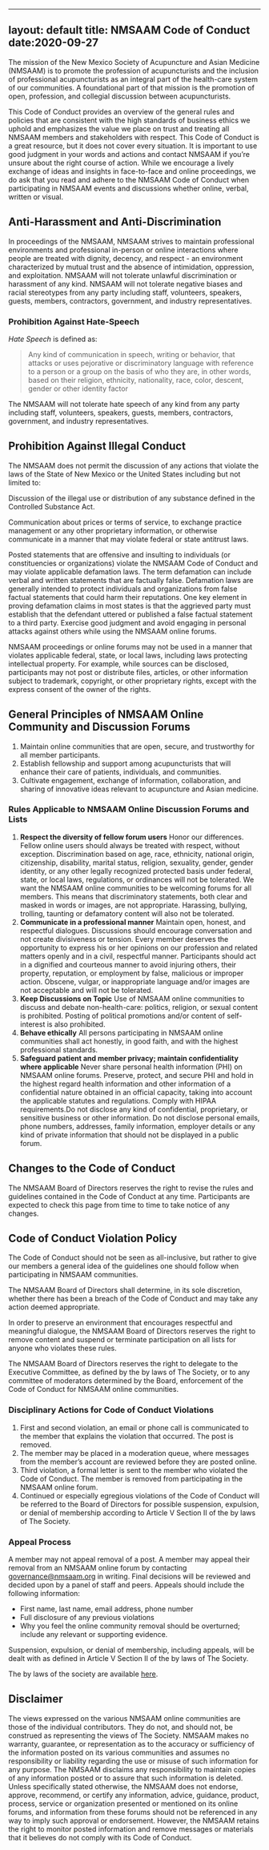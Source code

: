 ----
layout: default
title: NMSAAM Code of Conduct
date:2020-09-27
---

The mission of the New Mexico Society of Acupuncture and Asian
Medicine (NMSAAM) is to promote the profession of acupuncturists and
the inclusion of professional acupuncturists as an integral part of
the health-care system of our communities. A foundational part of that
mission is the promotion of open, profession, and collegial discussion
between acupuncturists.

This Code of Conduct provides an overview of the general rules and
policies that are consistent with the high standards of business
ethics we uphold and emphasizes the value we place on trust and
treating all NMSAAM members and stakeholders with respect. This Code
of Conduct is a great resource, but it does not cover every
situation. It is important to use good judgment in your words and
actions and contact NMSAAM if you’re unsure about the right course of
action. While we encourage a lively exchange of ideas and insights in
face-to-face and online proceedings, we do ask that you read and
adhere to the NMSAAM Code of Conduct when participating in NMSAAM
events and discussions whether online, verbal, written or visual.

## Anti-Harassment and Anti-Discrimination 

In proceedings of the NMSAAM, NMSAAM strives to maintain professional
environments and professional in-person or online interactions where
people are treated with dignity, decency, and respect - an environment
characterized by mutual trust and the absence of intimidation,
oppression, and exploitation. NMSAAM will not tolerate unlawful
discrimination or harassment of any kind. NMSAAM will not tolerate
negative biases and racial stereotypes from any party including staff,
volunteers, speakers, guests, members, contractors, government, and
industry representatives.

### Prohibition Against Hate-Speech

*Hate Speech* is defined as: 

> Any kind of communication in speech, writing or behavior, that
> attacks or uses pejorative or discriminatory language with reference
> to a person or a group on the basis of who they are, in other words,
> based on their religion, ethnicity, nationality, race, color,
> descent, gender or other identity factor

The NMSAAM will not tolerate hate speech of any kind from any party
including staff, volunteers, speakers, guests, members, contractors,
government, and industry representatives.

## Prohibition Against Illegal Conduct

The NMSAAM does not permit the discussion of any actions that violate
the laws of the State of New Mexico or the United States including but
not limited to: 

Discussion of the illegal use or distribution of any substance defined
in the Controlled Substance Act.

Communication about prices or terms of service, to exchange practice
management or any other proprietary information, or otherwise
communicate in a manner that may violate federal or state antitrust
laws.

Posted statements that are offensive and insulting to individuals (or
constituencies or organizations) violate the NMSAAM Code of Conduct
and may violate applicable defamation laws. The term defamation can
include verbal and written statements that are factually
false. Defamation laws are generally intended to protect individuals
and organizations from false factual statements that could harm their
reputations. One key element in proving defamation claims in most
states is that the aggrieved party must establish that the defendant
uttered or published a false factual statement to a third
party. Exercise good judgment and avoid engaging in personal attacks
against others while using the NMSAAM online forums.

NMSAAM proceedings or online forums may not be used in a manner that
violates applicable federal, state, or local laws, including laws
protecting intellectual property. For example, while sources can be
disclosed, participants may not post or distribute files, articles, or
other information subject to trademark, copyright, or other
proprietary rights, except with the express consent of the owner of
the rights.

## General Principles of NMSAAM Online Community and Discussion Forums

1. Maintain online communities that are open, secure, and trustworthy
   for all member participants.
2. Establish fellowship and support among acupuncturists that will
   enhance their care of patients, individuals, and communities. 
3. Cultivate engagement, exchange of information, collaboration, and
   sharing of innovative ideas relevant to acupuncture and Asian
   medicine.

### Rules Applicable to NMSAAM Online Discussion Forums and Lists

1. **Respect the diversity of fellow forum users**
   Honor our differences. Fellow online users should always be treated
   with respect, without exception. Discrimination based on age, race,
   ethnicity, national origin, citizenship, disability, marital
   status, religion, sexuality, gender, gender identity, or any other
   legally recognized protected basis under federal, state, or local
   laws, regulations, or ordinances will not be tolerated. We want the
   NMSAAM online communities to be welcoming forums for all
   members. This means that discriminatory statements, both clear and
   masked in words or images, are not appropriate. Harassing,
   bullying, trolling, taunting or defamatory content will also not be
   tolerated.
2. **Communicate in a professional manner**
   Maintain open, honest, and respectful dialogues. Discussions should
   encourage conversation and not create divisiveness or
   tension. Every member deserves the opportunity to express his or
   her opinions on our profession and related matters openly and in a
   civil, respectful manner. Participants should act in a dignified
   and courteous manner to avoid injuring others, their property,
   reputation, or employment by false, malicious or improper
   action. Obscene, vulgar, or inappropriate language and/or images
   are not acceptable and will not be tolerated.
3. **Keep Discussions on Topic** 
   Use of NMSAAM online communities to discuss and debate
   non-health-care: politics, religion, or sexual content is
   prohibited. Posting of political promotions and/or content of
   self-interest is also prohibited.
4. **Behave ethically**
   All persons participating in NMSAAM online communities shall act
   honestly, in good faith, and with the highest professional
   standards. 
5. **Safeguard patient and member privacy; maintain confidentiality
   where applicable**
   Never share personal health information (PHI) on NMSAAM online
   forums. Preserve, protect, and secure PHI and hold in the highest
   regard health information and other information of a confidential
   nature obtained in an official capacity, taking into account the
   applicable statutes and regulations. Comply with HIPAA
   requirements.Do not disclose any kind of confidential, proprietary,
   or sensitive business or other information. Do not disclose
   personal emails, phone numbers, addresses, family information,
   employer details or any kind of private information that should not
   be displayed in a public forum.
   
## Changes to the Code of Conduct

The NMSAAM Board of Directors reserves the right to revise the rules
and guidelines contained in the Code of Conduct at any
time. Participants are expected to check this page from time to time
to take notice of any changes.

## Code of Conduct Violation Policy

The Code of Conduct should not be seen as all-inclusive, but rather to
give our members a general idea of the guidelines one should follow
when participating in NMSAAM communities.

The NMSAAM Board of Directors shall determine, in its sole discretion,
whether there has been a breach of the Code of Conduct and may take
any action deemed appropriate. 

In order to preserve an environment that encourages respectful and
meaningful dialogue, the NMSAAM Board of Directors reserves the right
to remove content and suspend or terminate participation on all lists
for anyone who violates these rules.

The NMSAAM Board of Directors reserves the right to delegate to the
Executive Committee, as defined by the by laws of The Society, or to
any committee of moderators determined by the Board, enforcement of
the Code of Conduct for NMSAAM online communities. 

### Disciplinary Actions for Code of Conduct Violations

1. First and second violation, an email or phone call is communicated
   to the member that explains the violation that occurred. The post
   is removed.
2. The member may be placed in a moderation queue, where messages from
   the member’s account are reviewed before they are posted online.
3. Third violation, a formal letter is sent to the member who violated
   the Code of Conduct. The member is removed from participating in
   the NMSAAM online forum. 
4. Continued or especially egregious violations of the Code of Conduct
   will be referred to the Board of Directors for possible suspension,
   expulsion, or denial of membership according to Article V Section II
   of the by laws of The Society. 
   
### Appeal Process

A member may not appeal removal of a post. A member may appeal their
removal from an NMSAAM online forum by contacting
governance@nmsaam.org in writing. Final decisions will be reviewed and
decided upon by a panel of staff and peers. Appeals should include the
following information:

* First name, last name, email address, phone number
* Full disclosure of any previous violations
* Why you feel the online community removal should be overturned;
  include any relevant or supporting evidence.

Suspension, expulsion, or denial of membership, including appeals,
will be dealt with as defined in Article V Section II of the by laws
of The Society. 

The by laws of the society are available
[here](https://nmsaamgov.github.io/by_laws.html).

## Disclaimer

The views expressed on the various NMSAAM online communities are those
of the individual contributors. They do not, and should not, be
construed as representing the views of The Society. NMSAAM makes no
warranty, guarantee, or representation as to the accuracy or
sufficiency of the information posted on its various communities and
assumes no responsibility or liability regarding the use or misuse of
such information for any purpose. The NMSAAM disclaims any
responsibility to maintain copies of any information posted or to
assure that such information is deleted. Unless specifically stated
otherwise, the NMSAAM does not endorse, approve, recommend, or certify
any information, advice, guidance, product, process, service or
organization presented or mentioned on its online forums, and
information from these forums should not be referenced in any way to
imply such approval or endorsement. However, the NMSAAM retains the
right to monitor posted information and remove messages or materials
that it believes do not comply with its Code of Conduct.
